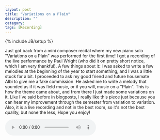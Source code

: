 ```yaml
---
layout: post
title: "Variations on a Plain"
description: ""
category: 
tags: [Recording]
---
```

{% include JB/setup %}

Just got back from a mini composer recital where my new piano solo "Variations on a Plain" was performed for the first time! I got a recording of the live performance by Paul Wright (who did it on pretty short notice, which I am very thankful). A few things about it: I was asked to write a few melodies at the beginning of the year to start something, and I was a little stuck for a bit. I proceeded to ask my good friend and future housemate Albi to give me a fake commission. He asked me to write a melody that sounded as if it was field music, or if you will, music on a "Plain". This is how the theme came about, and from there I just made some variations on it. Like I've said before in blogposts, I really like this piece just because you can hear my improvement through the semester from variation to variation. Also, it is a live recording and not in the best room, so it's not the best quality, but none the less, Hope you enjoy!

<audio src="https://s3.amazonaws.com/zachberglund.com/music/Variations-on-a-Plain.mp3" controls="controls"></audio>
